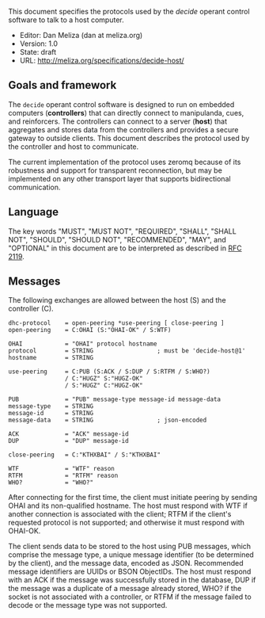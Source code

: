 
This document specifies the protocols used by the *decide* operant control
software to talk to a host computer.

-   Editor: Dan Meliza (dan at meliza.org)
-   Version: 1.0
-   State:  draft
-   URL: <http://meliza.org/specifications/decide-host/>

## Goals and framework

The `decide` operant control software is designed to run on embedded computers (**controllers**) that can directly connect to manipulanda, cues, and reinforcers. The controllers can connect to a server (**host**) that aggregates and stores data from the controllers and provides a secure gateway to outside clients. This document describes the protocol used by the controller and host to communicate.

The current implementation of the protocol uses zeromq because of its robustness and support for transparent reconnection, but may be implemented on any other transport layer that supports bidirectional communication.

## Language

The key words "MUST", "MUST NOT", "REQUIRED", "SHALL", "SHALL NOT", "SHOULD",
"SHOULD NOT", "RECOMMENDED", "MAY", and "OPTIONAL" in this document are to be
interpreted as described in [RFC 2119](http://tools.ietf.org/html/rfc2119).

## Messages

The following exchanges are allowed between the host (S) and the controller (C).

```abnf
dhc-protocol    = open-peering *use-peering [ close-peering ]
open-peering    = C:OHAI (S:"OHAI-OK" / S:WTF)

OHAI            = "OHAI" protocol hostname
protocol        = STRING                  ; must be 'decide-host@1'
hostname        = STRING

use-peering     = C:PUB (S:ACK / S:DUP / S:RTFM / S:WHO?)
                / C:"HUGZ" S:"HUGZ-OK"
                / S:"HUGZ" C:"HUGZ-OK"

PUB             = "PUB" message-type message-id message-data
message-type    = STRING
message-id      = STRING
message-data    = STRING                  ; json-encoded

ACK             = "ACK" message-id
DUP             = "DUP" message-id

close-peering   = C:"KTHXBAI" / S:"KTHXBAI"

WTF             = "WTF" reason
RTFM            = "RTFM" reason
WHO?            = "WHO?"
```

After connecting for the first time, the client must initiate peering by sending OHAI and its non-qualified hostname. The host must respond with WTF if another connection is associated with the client; RTFM if the client's requested protocol is not supported; and otherwise it must respond with OHAI-OK.

The client sends data to be stored to the host using PUB messages, which comprise the message type, a unique message identifier (to be determined by the client), and the message data, encoded as JSON. Recommended message identifiers are UUIDs or BSON ObjectIDs. The host must respond with an ACK if the message was successfully stored in the database, DUP if the message was a duplicate of a message already stored, WHO? if the socket is not associated with a controller, or RTFM if the message failed to decode or the message type was not supported.
